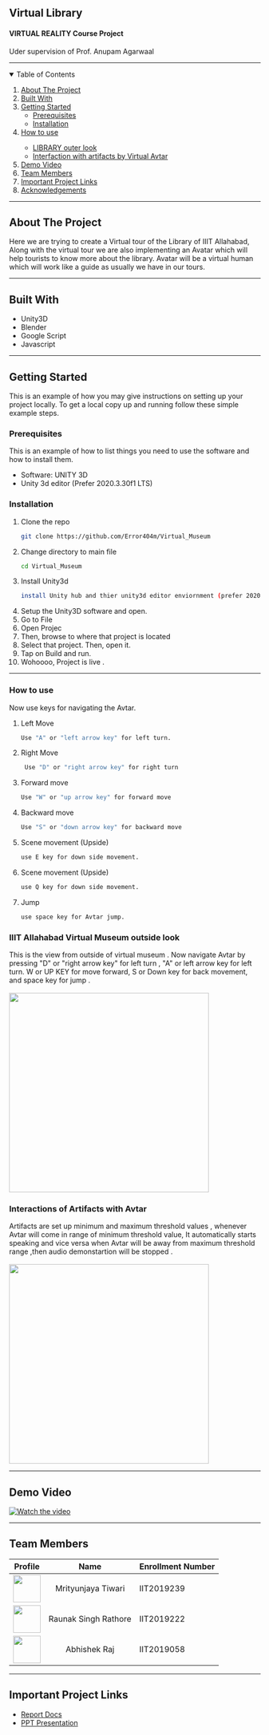 ## Virtual Library
#### VIRTUAL REALITY Course Project
Uder supervision of Prof. Anupam Agarwaal
<hr>

<!-- TABLE OF CONTENTS -->
<details open="open">
  <summary>Table of Contents</summary>
  <ol>
    <li>
      <a href="#about-the-project">About The Project</a>
    </li>
    <li><a href="#built-with">Built With</a></li>
    <li>
      <a href="#getting-started">Getting Started</a>
      <ul>
        <li><a href="#prerequisites">Prerequisites</a></li>
        <li><a href="#installation">Installation</a></li>
      </ul>
    </li>
    <li><a href="#how-to-use">How to use</a></li>
    <ul>
        <li><a href="#iiit-allahabad-virtual-museum-outside-look">LIBRARY outer look</a></li>
        <li><a href="#interactions-of-artifacts-with-avtar">Interfaction with artifacts by Virtual Avtar</a></li>
      </ul>
     <li><a href="#demo-video">Demo Video</a></li>
     <li><a href="#team-members">Team Members</a></li>
     <li><a href="#important-project-links">Important Project Links</a></li>
    <li><a href="#acknowledgements">Acknowledgements</a></li>
  </ol>
</details>
<hr>

## About The Project
Here we are trying to create a Virtual tour of the Library of IIIT Allahabad,  Along with the virtual tour we are also implementing an Avatar which will help tourists to know more about the library. Avatar will be a virtual human which will work like a guide as usually we have in our tours. 

<hr>

## Built With
<ul>
   <li>Unity3D</li>
   <li>Blender</li>
   <li>Google Script</li>
  <li>Javascript</li>
</ul>

<hr>

<!-- GETTING STARTED -->
## Getting Started

This is an example of how you may give instructions on setting up your project locally.
To get a local copy up and running follow these simple example steps.

### Prerequisites 

This is an example of how to list things you need to use the software and how to install them.
  * Software: UNITY 3D
  * Unity 3d editor (Prefer 2020.3.30f1 LTS)

 ### Installation

1. Clone the repo
   ```sh
   git clone https://github.com/Error404m/Virtual_Museum
   ```
2. Change directory to main file
   ```sh
   cd Virtual_Museum
   ```
3. Install Unity3d
   ```sh
   install Unity hub and thier unity3d editor enviornment (prefer 2020.3.30f1 LTS).
   ```
4. Setup the Unity3D software and open.
5. Go to File
6. Open Projec
7. Then, browse to where that project is located
8. Select that project. Then, open it.
9. Tap on Build and run.
10. Wohoooo, Project is live .
 

<hr>

<!-- Usage -->
### How to use
Now use keys for navigating the Avtar.

1. Left Move
   ```sh
   Use "A" or "left arrow key" for left turn.
   ```
2. Right Move
   ```sh
    Use "D" or "right arrow key" for right turn
   ```
3. Forward move
   ```sh
   Use "W" or "up arrow key" for forward move
   ```
4. Backward move
   ```sh
   Use "S" or "down arrow key" for backward move
   ```
5. Scene movement (Upside)
   ```sh
   use E key for down side movement.
   ```
6. Scene movement (Upside)
   ```sh
   use Q key for down side movement.
    ```
7. Jump
   ```sh
   use space key for Avtar jump.
   ```
   
### IIIT Allahabad Virtual Museum outside look
This is the view from outside of virtual museum .  Now navigate Avtar by pressing "D" or "right arrow key" for left turn , "A" or left arrow key for left turn. W or UP KEY for move forward, S or Down key for back movement, and space key for jump .
<br><br> <img src="demo/1.png"  height="400" />

### Interactions of Artifacts with Avtar
Artifacts are set up minimum and maximum threshold values , whenever Avtar will come in range of minimum threshold value, It automatically starts speaking and vice versa when Avtar will be away from maximum threshold range ,then audio demonstartion will be stopped .
<br><br> <img src="demo/2.png"  height="400" />
<!-- <br> <img src="demo/3.png"  height="370" /> -->

<!-- Usage -->
<hr>

## Demo Video
[![Watch the video](demo/4.png)](https://drive.google.com/file/d/1D_P6y_Q1rS1wJEiU-l4j0-WtrBpyqF4m/view?usp=sharing)

<hr>

<!-- Acknowledgements -->
## Team Members  
   
| Profile | Name | Enrollment Number | 
| :-------------: | :-------------: | ------------- |
| <img src='https://dbms.redixolabs.in/img/jprmbt1.jpeg' width='55' height='55'> | Mrityunjaya Tiwari| IIT2019239 
| <img src='https://dbms.redixolabs.in/img/RAUNAK.jpeg' width='55' height='55'> | Raunak Singh Rathore| IIT2019222
| <img src='https://dbms.redixolabs.in/img/20210429_210617.jpg' width='55' height='55'>| Abhishek Raj| IIT2019058 


<hr>

<!-- Important Project Links -->
## Important Project Links

* [Report Docs](https://docs.google.com/document/d/1ats0Z8Rb9wxbS4jfr5lMAAjWk3dsdG50u_ZVmLtQtMo/edit?usp=sharing)
* [PPT Presentation](https://docs.google.com/presentation/d/1yukWXVl5SXcko184am3tDnON00YTZxiRzcDS9AxiqoU/edit?usp=sharing)
